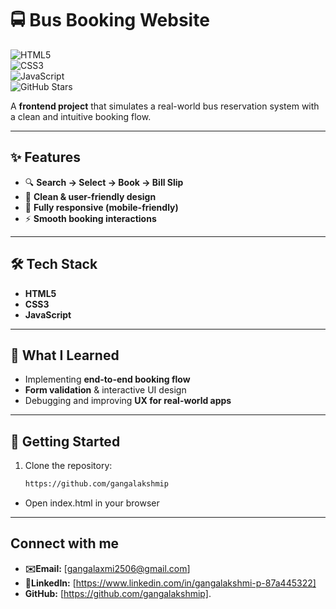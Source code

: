 # 🚍 Bus Booking Website  

![HTML5](https://img.shields.io/badge/HTML5-E34F26?style=for-the-badge&logo=html5&logoColor=white)  
![CSS3](https://img.shields.io/badge/CSS3-1572B6?style=for-the-badge&logo=css3&logoColor=white)  
![JavaScript](https://img.shields.io/badge/JavaScript-F7DF1E?style=for-the-badge&logo=javascript&logoColor=black)  
![GitHub Stars](https://img.shields.io/github/stars/gangalakshmip/Bus-Booking-App?style=for-the-badge)  

A **frontend project** that simulates a real-world bus reservation system with a clean and intuitive booking flow.  

---

## ✨ Features  

- 🔍 **Search → Select → Book → Bill Slip**  
- 🎨 **Clean & user-friendly design**  
- 📱 **Fully responsive (mobile-friendly)**  
- ⚡ **Smooth booking interactions**  

---

## 🛠 Tech Stack  

- **HTML5**  
- **CSS3**  
- **JavaScript**  

---

## 🎯 What I Learned  

- Implementing **end-to-end booking flow**  
- **Form validation** & interactive UI design  
- Debugging and improving **UX for real-world apps**  

---

## 🚀 Getting Started  

1. Clone the repository:  
   ```bash
   https://github.com/gangalakshmip
- Open index.html in your browser 

---

 ## Connect with me
 - **✉️Email:** [gangalaxmi2506@gmail.com]  
- **🔗LinkedIn:** [https://www.linkedin.com/in/gangalakshmi-p-87a445322]
- **GitHub:** [https://github.com/gangalakshmip].
 

